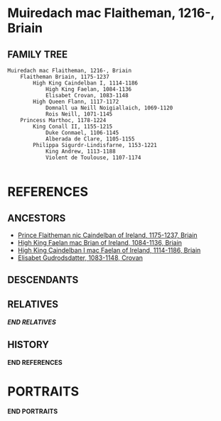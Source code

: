 # Muiredach mac Flaitheman, 1216-, Briain

## FAMILY TREE

```
Muiredach mac Flaitheman, 1216-, Briain
    Flaitheman Briain, 1175-1237
        High King Caindelban I, 1114-1186
            High King Faelan, 1084-1136
            Elisabet Crovan, 1083-1148
        High Queen Flann, 1117-1172
            Domnall ua Neill Noigiallaich, 1069-1120
            Rois Neill, 1071-1145
    Princess Marthoc, 1178-1224
        King Conall II, 1155-1215
            Duke Conmael, 1106-1145
            Alberada de Clare, 1105-1155
        Philippa Sigurdr-Lindisfarne, 1153-1221
            King Andrew, 1113-1188
            Violent de Toulouse, 1107-1174
        
```

# REFERENCES

## ANCESTORS
* [Prince Flaitheman nic Caindelban of Ireland, 1175-1237, Briain](flaitheman_nic_caindelban_1175.md)
* [High King Faelan mac Brian of Ireland, 1084-1136, Briain](faelan_mac_brian_1084.md)
* [High King Caindelban I mac Faelan of Ireland, 1114-1186, Briain](caindelban_i_mac_faelan_1114.md)
* [Elisabet Gudrodsdatter, 1083-1148, Crovan](elisabet_gudrodsdatter_1083.md)

## DESCENDANTS

## RELATIVES

##### END RELATIVES 
## HISTORY

#### END REFERENCES

# PORTRAITS

#### END PORTRAITS

